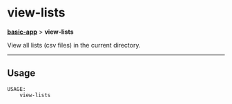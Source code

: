 # view-lists
__[basic-app](./basic-app.md)__ > __view-lists__

View all lists (csv files) in the current directory.

___

## Usage
```shell
USAGE:
    view-lists

```

